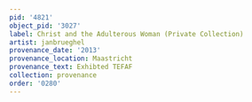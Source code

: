 ```yaml
---
pid: '4821'
object_pid: '3027'
label: Christ and the Adulterous Woman (Private Collection)
artist: janbrueghel
provenance_date: '2013'
provenance_location: Maastricht
provenance_text: Exhibted TEFAF
collection: provenance
order: '0280'
---
```

